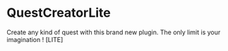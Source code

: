 # QuestCreatorLite
Create any kind of quest with this brand new plugin. The only limit is your imagination ! [LITE]
